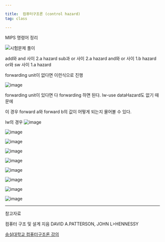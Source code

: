 ```yaml
---

title:  컴퓨터구조론 (control hazard)
tag: class 

---
```


MIPS 명령어 정리



![시험문제 풀이](https://user-images.githubusercontent.com/23495876/40278086-83b96a70-5c65-11e8-88dc-8a143236f1b3.png)

add와 and 사이 2.a hazard
sub과 or 사이 2.a hazard
and와 or 사이 1.b hazard
or와 sw 사이 1.a hazard
 
forwarding unit이 없다면 이런식으로 진행

![image](https://user-images.githubusercontent.com/23495876/40344395-8ed4496e-5dcf-11e8-9ad1-d1e273243c60.png)

forwarding unit이 있다면 다 forwarding 하면 된다.
lw-use dataHazard도 없기 때문에

이 경우 forward a와 forward b의 값이 어떻게 되는지 물어볼 수 있다.

lw의 경우
![image](https://user-images.githubusercontent.com/23495876/40344601-7aae11f8-5dd0-11e8-9b62-455013c4ccb7.png)

![image](https://user-images.githubusercontent.com/23495876/40344652-b8bb23d2-5dd0-11e8-9079-81a86c7d11c3.png)

![image](https://user-images.githubusercontent.com/23495876/40347865-c25e381e-5ddc-11e8-830d-ff597feddf93.png)


![image](https://user-images.githubusercontent.com/23495876/40349451-9dbd1db8-5de1-11e8-8b60-6efc5fb5b5d9.png)


![image](https://user-images.githubusercontent.com/23495876/40350413-b059e62e-5de4-11e8-9239-e286f73a9c2b.png)


![image](https://user-images.githubusercontent.com/23495876/40351348-28ff350a-5de7-11e8-8261-289c88d7efb0.png)

![image](https://user-images.githubusercontent.com/23495876/40353396-62512c3c-5dec-11e8-8d46-67acc30a90da.png)

![image](https://user-images.githubusercontent.com/23495876/40354240-585048ce-5dee-11e8-9d17-a99a8ea0ac6b.png)

![image](https://user-images.githubusercontent.com/23495876/40360184-2efe17c8-5e00-11e8-81a1-1841bcd7f863.png)


---
 
참고자료 


컴퓨터 구조 및 설계 지음 DAVID A.PATTERSON, JOHN L>HENNESSY 

[숭실대학교 컴퓨터구조론 강의](http://www.kocw.net/home/search/kemView.do?kemId=998138)
